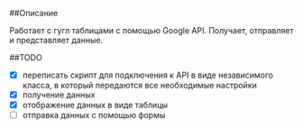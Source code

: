 ##Описание

Работает с гугл таблицами с помощью Google API. Получает, отправляет и представляет данные.

##TODO

- [x] переписать скрипт для подключения к API в виде независимого класса, в который передаются все необходимые настройки
- [x] получение данных
- [x] отображение данных в виде таблицы
- [ ] отправка данных с помощью формы